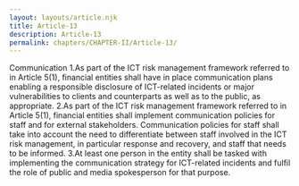 ```yaml
---
layout: layouts/article.njk
title: Article-13
description: Article-13
permalink: chapters/CHAPTER-II/Article-13/
---
```

Communication 
1.As part of the ICT risk management framework referred to in Article 5(1), financial entities shall have in place communication plans enabling a responsible disclosure of ICT-related incidents or major vulnerabilities to clients and counterparts as well as to the public, as appropriate. 
2.As part of the ICT risk management framework referred to in Article 5(1), financial entities shall implement communication policies for staff and for external stakeholders. Communication policies for staff shall take into account the need to differentiate between staff involved in the ICT risk management, in particular response and recovery, and staff that needs to be informed. 
3.At least one person in the entity shall be tasked with implementing the communication strategy for ICT-related incidents and fulfil the role of public and media spokesperson for that purpose. 

